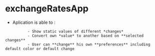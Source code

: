 # exchangeRatesApp

- Aplication is able to :

```
          - Show static values of different *changes*
          - Convert own *value* to another based on **selected changes**
          - User can **change** his own **preferences** including default color or default change 
```

